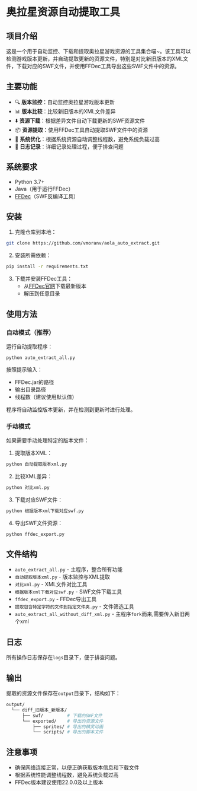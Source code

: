 # 奥拉星资源自动提取工具

## 项目介绍

这是一个用于自动监控、下载和提取奥拉星游戏资源的工具集合喵~。该工具可以检测游戏版本更新，并自动提取更新的资源文件，特别是对比新旧版本的XML文件，下载对应的SWF文件，并使用FFDec工具导出这些SWF文件中的资源。

## 主要功能

- 🔍 **版本监控**：自动监控奥拉星游戏版本更新
- 📊 **版本比较**：比较新旧版本的XML文件差异
- ⬇️ **资源下载**：根据差异文件自动下载更新的SWF资源文件
- 📦 **资源提取**：使用FFDec工具自动提取SWF文件中的资源
- 🔄 **系统优化**：根据系统资源自动调整线程数，避免系统负载过高
- 📝 **日志记录**：详细记录处理过程，便于排查问题

## 系统要求

- Python 3.7+
- Java（用于运行FFDec）
- [FFDec](https://github.com/jindrapetrik/jpexs-decompiler)（SWF反编译工具）

## 安装

1. 克隆仓库到本地：
```bash
git clone https://github.com/vmoranv/aola_auto_extract.git
```

2. 安装所需依赖：
```bash
pip install -r requirements.txt
```

3. 下载并安装FFDec工具：
   - 从[FFDec官网](https://github.com/jindrapetrik/jpexs-decompiler/releases)下载最新版本
   - 解压到任意目录

## 使用方法

### 自动模式（推荐）

运行自动提取程序：

```
python auto_extract_all.py
```

按照提示输入：
- FFDec.jar的路径
- 输出目录路径
- 线程数（建议使用默认值）

程序将自动监控版本更新，并在检测到更新时进行处理。

### 手动模式

如果需要手动处理特定的版本文件：

1. 提取版本XML：
```bash
python 自动提取版本xml.py
```

2. 比较XML差异：
```bash
python 对比xml.py
```

3. 下载对应SWF文件：
```bash
python 根据版本xml下载对应swf.py
```

4. 导出SWF文件资源：
```bash
python ffdec_export.py
```

## 文件结构

- `auto_extract_all.py` - 主程序，整合所有功能
- `自动提取版本xml.py` - 版本监控与XML提取
- `对比xml.py` - XML文件对比工具
- `根据版本xml下载对应swf.py` - SWF文件下载工具
- `ffdec_export.py` - FFDec导出工具
- `提取包含特定字符的文件到指定文件夹.py` - 文件筛选工具
- `auto_extract_all_without_diff_xml.py` - 主程序`fork`而来,需要传入新旧两个xml

## 日志

所有操作日志保存在`logs`目录下，便于排查问题。

## 输出

提取的资源文件保存在`output`目录下，结构如下：

```bash
output/
  └── diff_旧版本_新版本/
      ├── swf/         # 下载的SWF文件
      └── exported/    # 导出的资源文件
          ├── sprites/ # 导出的精灵动画
          └── scripts/ # 导出的脚本文件
```

## 注意事项

- 确保网络连接正常，以便正确获取版本信息和下载文件
- 根据系统性能调整线程数，避免系统负载过高
- FFDec版本建议使用22.0.0及以上版本 
